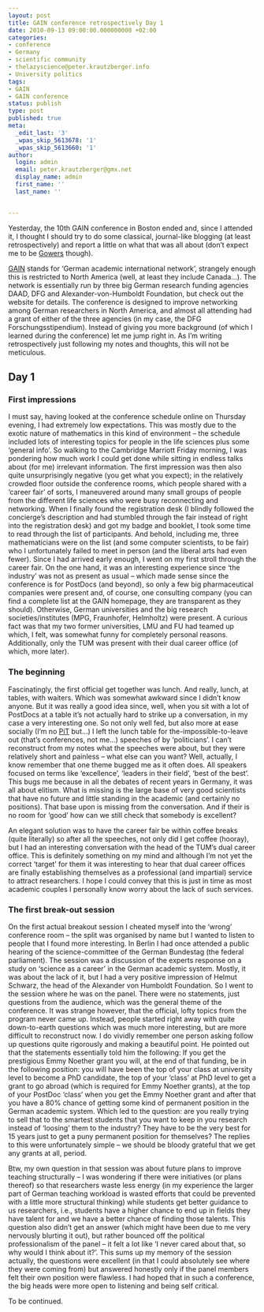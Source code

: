 ```yaml
---
layout: post
title: GAIN conference retrospectively Day 1
date: 2010-09-13 09:00:00.000000000 +02:00
categories:
- conference
- Germany
- scientific community
- thelazyscience@peter.krautzberger.info
- University politics
tags:
- GAIN
- GAIN conference
status: publish
type: post
published: true
meta:
  _edit_last: '3'
  _wpas_skip_5613678: '1'
  _wpas_skip_5613660: '1'
author:
  login: admin
  email: peter.krautzberger@gmx.net
  display_name: admin
  first_name: ''
  last_name: ''


---
```


Yesterday, the 10th <span class="caps">GAIN</span> conference in Boston ended and, since I attended it, I thought I should try to do some classical, journal-like blogging (at least retrospectively) and report a little on what that was all about (don’t expect me to be [Gowers](http://gowers.wordpress.com/2010/09/02/icm2010-final-post/) though).

[<span class="caps">GAIN</span>](http://www.gain-network.org/) stands for ‘German academic international network’, strangely enough this is restricted to North America (well, at least they include Canada…). The network is essentially run by three big German research funding agencies <span class="caps">DAAD</span>, <span class="caps">DFG</span> and Alexander-von-Humboldt Foundation, but check out the website for details. The conference is designed to improve networking among German researchers in North America, and almost all attending had a grant of either of the three agencies (in my case, the <span class="caps">DFG</span> Forschungsstipendium). Instead of giving you more background (of which I learned during the conference) let me jump right in. As I’m writing retrospectively just following my notes and thoughts, this will not be meticulous.

## Day 1

### First impressions

I must say, having looked at the conference schedule online on Thursday evening, I had extremely low expectations. This was mostly due to the exotic nature of mathematics in this kind of environment – the schedule included lots of interesting topics for people in the life sciences plus some ‘general info’. So walking to the Cambridge Marriott Friday morning, I was pondering how much work I could get done while sitting in endless talks about (for me) irrelevant information. The first impression was then also quite unsurprisingly negative (you get what you expect); in the relatively crowded floor outside the conference rooms, which people shared with a ‘career fair’ of sorts, I maneuvered around many small groups of people from the different life sciences who were busy reconnecting and networking. When I finally found the registration desk (I blindly followed the concierge’s description and had stumbled through the fair instead of right into the registration desk) and got my badge and booklet, I took some time to read through the list of participants. And behold, including me, three mathematicians were on the list (and some computer scientists, to be fair) who I unfortunately failed to meet in person (and the liberal arts had even fewer). Since I had arrived early enough, I went on my first stroll through the career fair. On the one hand, it was an interesting experience since ‘the industry’ was not as present as usual – which made sense since the conference is for PostDocs (and beyond), so only a few big pharmaceutical companies were present and, of course, one consulting company (you can find a complete list at the <span class="caps">GAIN</span> homepage, they are transparent as they should). Otherwise, German universities and the big research societies/institutes (<span class="caps">MPG</span>, Fraunhofer, Helmholtz) were present. A curious fact was that my two former universities, <span class="caps">LMU</span> and FU had teamed up which, I felt, was somewhat funny for completely personal reasons. Additionally, only the <span class="caps">TUM</span> was present with their dual career office (of which, more later).

### The beginning

Fascinatingly, the first official get together was lunch. And really, lunch, at tables, with waiters. Which was somewhat awkward since I didn’t know anyone. But it was really a good idea since, well, when you sit with a lot of PostDocs at a table it’s not actually hard to strike up a conversation, in my case a very interesting one. So not only well fed, but also more at ease socially (I’m no [PiT](http://trainingprofessor.blogspot.com/2008/11/some-questions-answered.html) but…) I left the lunch table for the-impossible-to-leave out (that’s conferences, not me…) speeches of by ‘politicians’. I can’t reconstruct from my notes what the speeches were about, but they were relatively short and painless – what else can you want? Well, actually, I know remember that one theme bugged me as it often does. All speakers focused on terms like ‘excellence’, ‘leaders in their field’, ‘best of the best’. This bugs me because in all the debates of recent years in Germany, it was all about elitism. What is missing is the large base of very good scientists that have no future and little standing in the academic (and certainly no positions). That base upon is missing from the conversation. And if their is no room for ‘good’ how can we still check that somebody is excellent?

An elegant solution was to have the career fair be within coffee breaks (quite literally) so after all the speeches, not only did I get coffee (hooray), but I had an interesting conversation with the head of the TUM’s dual career office. This is definitely something on my mind and although I’m not yet the correct ‘target’ for them it was interesting to hear that dual career offices are finally establishing themselves as a professional (and impartial) service to attract researchers. I hope I could convey that this is just in time as most academic couples I personally know worry about the lack of such services.

### The first break-out session

On the first actual breakout session I cheated myself into the ‘wrong’ conference room – the split was organised by name but I wanted to listen to people that I found more interesting. In Berlin I had once attended a public hearing of the science-committee of the German Bundestag (the federal parliament). The session was a discussion of the experts response on a study on ‘science as a career’ in the German academic system. Mostly, it was about the lack of it, but I had a very positive impression of Helmut Schwarz, the head of the Alexander von Humboldt Foundation. So I went to the session where he was on the panel. There were no statements, just questions from the audience, which was the general theme of the conference. It was strange however, that the official, lofty topics from the program never came up. Instead, people started right away with quite down-to-earth questions which was much more interesting, but are more difficult to reconstruct now. I do vividly remember one person asking follow up questions quite rigorously and making a beautiful point. He pointed out that the statements essentially told him the following: If you get the prestigious Emmy Noether grant you will, at the end of that funding, be in the following position: you will have been the top of your class at university level to become a PhD candidate, the top of your ‘class’ at PhD level to get a grant to go abroad (which is required for Emmy Noether grants), at the top of your PostDoc ‘class’ when you get the Emmy Noether grant and after that you have a 80% chance of getting some kind of permanent position in the German academic system. Which led to the question: are you really trying to sell that to the smartest students that you want to keep in you research instead of ‘loosing’ them to the industry? They have to be the very best for 15 years just to get a puny permanent position for themselves? The replies to this were unfortunately simple – we should be bloody grateful that we get any grants at all, period.

Btw, my own question in that session was about future plans to improve teaching structurally – I was wondering if there were initiatives (or plans thereof) so that researchers waste less energy (in my experience the larger part of German teaching workload is wasted efforts that could be prevented with a little more structural thinking) while students get better guidance to us researchers, i.e., students have a higher chance to end up in fields they have talent for and we have a better chance of finding those talents. This question also didn’t get an answer (which might have been due to me very nervously blurting it out), but rather bounced off the political professionalism of the panel – it felt a lot like ‘I never cared about that, so why would I think about it?’. This sums up my memory of the session actually, the questions were excellent (in that I could absolutely see where they were coming from) but answered honestly only if the panel members felt their own position were flawless. I had hoped that in such a conference, the big heads were more open to listening and being self critical.

To be continued.